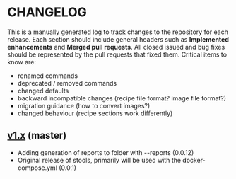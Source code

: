 # CHANGELOG

This is a manually generated log to track changes to the repository for each release.
Each section should include general headers such as **Implemented enhancements** 
and **Merged pull requests**. All closed issued and bug fixes should be 
represented by the pull requests that fixed them. Critical items to know are:

 - renamed commands
 - deprecated / removed commands
 - changed defaults
 - backward incompatible changes (recipe file format? image file format?)
 - migration guidance (how to convert images?)
 - changed behaviour (recipe sections work differently)


## [v1.x](https://github.com/singularityhub/stools/tree/master) (master)
 - Adding generation of reports to folder with --reports (0.0.12)
 - Original release of stools, primarily will be used with the docker-compose.yml (0.0.1)
